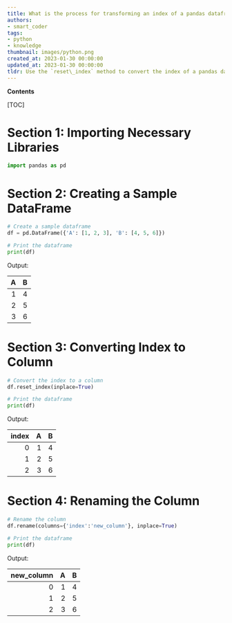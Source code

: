 ```yaml
---
title: What is the process for transforming an index of a pandas dataframe into a column?
authors:
- smart_coder
tags:
- python
- knowledge
thumbnail: images/python.png
created_at: 2023-01-30 00:00:00
updated_at: 2023-01-30 00:00:00
tldr: Use the `reset\_index` method to convert the index of a pandas dataframe into a column.
---
```


**Contents**

[TOC]

# Section 1: Importing Necessary Libraries

```python
import pandas as pd
```

# Section 2: Creating a Sample DataFrame

```python
# Create a sample dataframe
df = pd.DataFrame({'A': [1, 2, 3], 'B': [4, 5, 6]})

# Print the dataframe
print(df)
```

Output:

|  A |  B |
|---:|---:|
|  1 |  4 |
|  2 |  5 |
|  3 |  6 |

# Section 3: Converting Index to Column

```python
# Convert the index to a column
df.reset_index(inplace=True) 

# Print the dataframe
print(df)
```

Output:

| index |  A |  B |
|-----:|---:|---:|
|     0 |  1 |  4 |
|     1 |  2 |  5 |
|     2 |  3 |  6 |

# Section 4: Renaming the Column

```python
# Rename the column
df.rename(columns={'index':'new_column'}, inplace=True)

# Print the dataframe
print(df)
```

Output:

| new_column |  A |  B |
|----------:|---:|---:|
|          0 |  1 |  4 |
|          1 |  2 |  5 |
|          2 |  3 |  6 |
